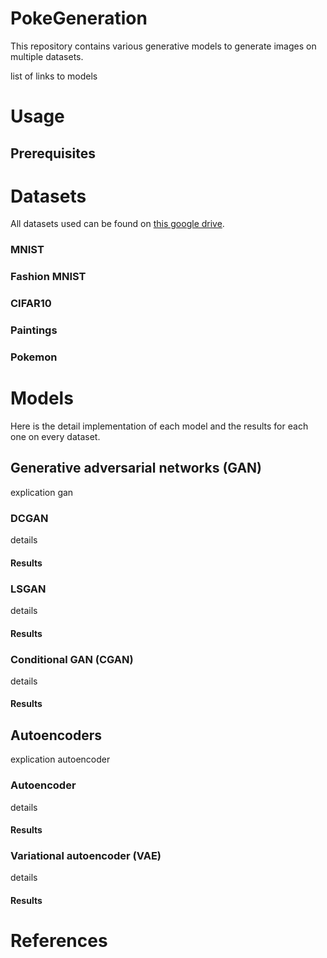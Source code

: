 # PokeGeneration
This repository contains various generative models to generate images on multiple datasets. 

list of links to models

# Usage

## Prerequisites

# Datasets

All datasets used can be found on [this google drive](https://drive.google.com/open?id=1WpPrdORSTyya1aGTeobGbC8BlOSYlNoC).

### MNIST

### Fashion MNIST

### CIFAR10

### Paintings

### Pokemon

# Models

Here is the detail implementation of each model and the results for each one on every dataset.

## Generative adversarial networks (GAN)

explication gan

### DCGAN

details

#### Results

### LSGAN

details

#### Results

### Conditional GAN (CGAN)

details

#### Results

## Autoencoders

explication autoencoder

### Autoencoder


details

#### Results

### Variational autoencoder (VAE)

details

#### Results

# References

